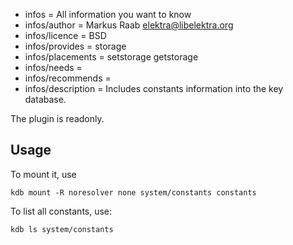 - infos = All information you want to know
- infos/author = Markus Raab <elektra@libelektra.org>
- infos/licence = BSD
- infos/provides = storage
- infos/placements = setstorage getstorage
- infos/needs =
- infos/recommends =
- infos/description = Includes constants information into the key database.

The plugin is readonly.

## Usage ##

To mount it, use

	kdb mount -R noresolver none system/constants constants

To list all constants, use:

	kdb ls system/constants

